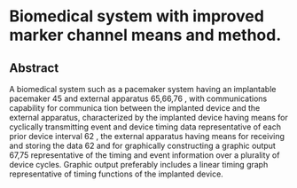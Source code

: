 # Biomedical system with improved marker channel means and method.

## Abstract
A biomedical system such as a pacemaker system having an implantable pacemaker 45 and external apparatus 65,66,76 , with communications capability for communica tion between the implanted device and the external apparatus, characterized by the implanted device having means for cyclically transmitting event and device timing data representative of each prior device interval 62 , the external apparatus having means for receiving and storing the data 62 and for graphically constructing a graphic output 67,75 representative of the timing and event information over a plurality of device cycles. Graphic output preferably includes a linear timing graph representative of timing functions of the implanted device.